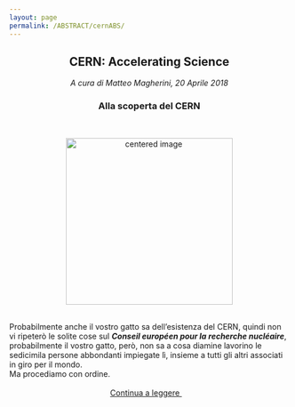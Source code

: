 ```yaml
---
layout: page
permalink: /ABSTRACT/cernABS/
---
```

<link rel="stylesheet" href="https://maxcdn.bootstrapcdn.com/font-awesome/4.7.0/css/font-awesome.min.css">
<center>
 <h2>CERN: Accelerating Science </h2>
<h7><em> A cura di Matteo Magherini, 20 Aprile 2018 </em></h7><br>
 <h3>Alla scoperta del CERN</h3>
 <br> </center>

 <figure>
<center>
    <img src="/perugia/cern/cms.jpg" alt="centered image" style="max-width:100%"
    height="auto" width="300" class="responsive" >
</center>
</figure>


<br>
Probabilmente anche il vostro gatto sa dell’esistenza del CERN, quindi non vi ripeterò le solite cose sul <b><em>Conseil européen pour la recherche nucléaire</em></b>, probabilmente il vostro gatto, però, non sa a cosa diamine lavorino le sedicimila persone abbondanti impiegate lì, insieme a tutti gli altri associati in giro per il mondo.<br>
Ma procediamo con ordine.<br><br>


<center>
<a href="/perugia/ArticoliHTML/cern/"> Continua a leggere </a> &nbsp; &nbsp;
</center>
